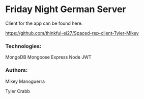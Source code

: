 # Friday Night German Server

Client for the app can be found here.

https://github.com/thinkful-ei27/Spaced-rep-client-Tyler-Mikey

### Technologies:

MongoDB
Mongoose
Express
Node
JWT

### Authors:

Mikey Manoguerra

Tyler Crabb
